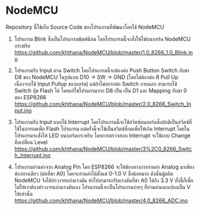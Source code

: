 # NodeMCU

Repository นี้ใช้เก็บ Source Code ของโปรแกรมที่พัฒนาโดยใช้ NodeMCU 

1. โปรแกรม Blink ซึ่งเป็นโปรแกรมพิมพ์นิยม โดยโปรแกรมนี้จะสั่งให้ไฟบนบอร์ด NodeMCU กระพริบ<br>
   https://github.com/khthana/NodeMCU/blob/master/1.0_8266_1.0_Blink.ino

2. โปรแกรมรับ Input ผ่าน Switch โดยโปรแกรมนี้จะต้องต่อ Push Button Switch กับขา D8 ของ NodeMCU ในรูปแบบ D10 -> SW -> GND (โดยไม่ต้องต่อ R Pull Up เนื่องจากใช้ Input Pullup ของบอร์ด) แต่ถ้าไม่อยากต่อ Switch ภายนอก สามารถใช้ Switch ปุ่ม Flash ได้ โดยแก้ไขโปรแกรมจาก D8 เป็น เป็น D1 และ Mapping กับขา 0 ของ ESP8266<br>
   https://github.com/khthana/NodeMCU/blob/master/2.0_8266_Switch_Input.ino
   
3. โปรแกรมรับ Input แบบใช้ Interrupt โดยโปรแกรมนี้จะใช้สวิตซ์บนบอร์ดซึ่งปกติเป็นสวิตซ์ที่ใช้ในการกดเพื่อ Flash โปรแกรม แต่ครั้งนี้จะใช้เป็นสวิตซ์ที่กดเพื่อให้เกิด Interrupt โดยในโปรแกรมจะสั่งให้ LED บนบอร์ดกระพริบ โดยการตรวจสอบ Interrupt จะใช้แบบ Change คือเปลี่ยน Level <br>
   https://github.com/khthana/NodeMCU/blob/master/3%2C0_8266_Switch_Interrupt.ino
   
4. โปรแกรมอ่านค่าจาก Analog Pin โดย ESP8266 จะให้ช่องทางการอ่านค่า Analog มาเพียงช่องทางเดียว (ต่อที่ขา A0) โดยจะอ่านค่าได้ตั้งแต่ 0-1.0 V ซึ่งน้อยมาก ดังนั้นผู้ผลิต NodeMCU จึงได้ทำวงจรแบ่งแรงดัน ทำให้สามารถรับแรงดันที่ขา A0 ได้ถึง 3.3 V ทั้งนี้ก็เพื่อไม่ให้เราต้องทำวงจรแบ่งแรงดันเอง โปรแกรมนี้จะเป็นโปรแกรมง่ายๆ ที่อ่านค่าและแปลงเป็น V ให้เท่านั้น <br>
    https://github.com/khthana/NodeMCU/blob/master/4.0_8266_ADC.ino
    
    


